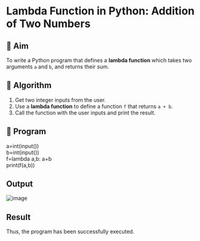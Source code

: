 # Lambda Function in Python: Addition of Two Numbers

## 🎯 Aim
To write a Python program that defines a **lambda function** which takes two arguments `a` and `b`, and returns their sum.

## 🧠 Algorithm
1. Get two integer inputs from the user.
2. Use a **lambda function** to define a function `f` that returns `a + b`.
3. Call the function with the user inputs and print the result.

## 🧾 Program
a=int(input())    
b=int(input())    
f=lambda a,b: a+b     
print(f(a,b))    

## Output
![image](https://github.com/user-attachments/assets/59da37b5-7950-407f-b211-405888244683)

## Result
Thus, the program has been successfully executed.
